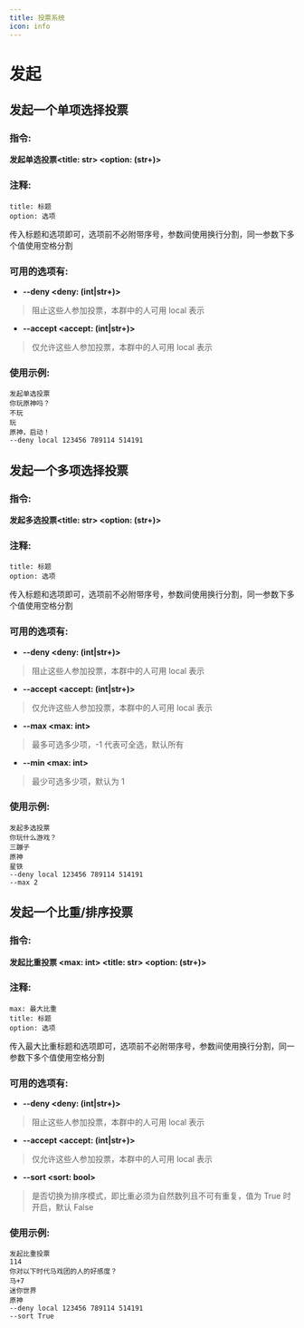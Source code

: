 ```yaml
---
title: 投票系统
icon: info
---
```


# 发起

## 发起一个单项选择投票

### 指令:

**发起单选投票&lt;title: str&gt; &lt;option: (str+)&gt;**

### 注释:

```
title: 标题
option: 选项
```

传入标题和选项即可，选项前不必附带序号，参数间使用换行分割，同一参数下多个值使用空格分割

### 可用的选项有:

- **--deny &lt;deny: (int|str+)&gt;**

> 阻止这些人参加投票，本群中的人可用 local 表示

- **--accept &lt;accept: (int|str+)&gt;**

> 仅允许这些人参加投票，本群中的人可用 local 表示

### 使用示例:

```
发起单选投票
你玩原神吗？
不玩
玩
原神，启动！
--deny local 123456 789114 514191
```

## 发起一个多项选择投票

### 指令:

**发起多选投票&lt;title: str&gt; &lt;option: (str+)&gt;**

### 注释:
```
title: 标题
option: 选项
```

传入标题和选项即可，选项前不必附带序号，参数间使用换行分割，同一参数下多个值使用空格分割

### 可用的选项有:
- **--deny &lt;deny: (int|str+)&gt;**
> 阻止这些人参加投票，本群中的人可用 local 表示

- **--accept &lt;accept: (int|str+)&gt;**
> 仅允许这些人参加投票，本群中的人可用 local 表示

- **--max &lt;max: int&gt;**

> 最多可选多少项，-1 代表可全选，默认所有

- **--min &lt;max: int&gt;**

> 最少可选多少项，默认为 1

### 使用示例:
```shell
发起多选投票
你玩什么游戏？
三蹦子
原神
星铁
--deny local 123456 789114 514191
--max 2
```

## 发起一个比重/排序投票

### 指令:

**发起比重投票 &lt;max: int&gt; &lt;title: str&gt; &lt;option: (str+)&gt;**

### 注释:

```
max: 最大比重
title: 标题
option: 选项
```

传入最大比重标题和选项即可，选项前不必附带序号，参数间使用换行分割，同一参数下多个值使用空格分割

### 可用的选项有:

- **--deny &lt;deny: (int|str+)&gt;**

> 阻止这些人参加投票，本群中的人可用 local 表示

- **--accept &lt;accept: (int|str+)&gt;**

> 仅允许这些人参加投票，本群中的人可用 local 表示

- **--sort &lt;sort: bool&gt;**

> 是否切换为排序模式，即比重必须为自然数列且不可有重复，值为 True 时开启，默认 False

### 使用示例:

```
发起比重投票
114
你对以下时代马戏团的人的好感度？
马+7
迷你世界
原神
--deny local 123456 789114 514191
--sort True
```
